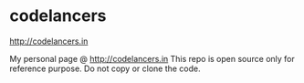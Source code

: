 # codelancers 
http://codelancers.in

My personal page @ http://codelancers.in
This repo is open source only for reference purpose. Do not copy or clone the code.
 